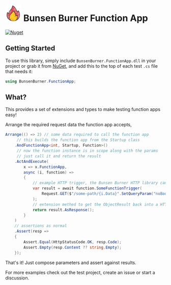 ﻿# <img height="50" src="https://raw.githubusercontent.com/bmazzarol/Bunsen-Burner/main/fire-icon.png" width="50"/> Bunsen Burner Function App

[![Nuget](https://img.shields.io/nuget/v/BunsenBurner.FunctionApp)](https://www.nuget.org/packages/BunsenBurner.FunctionApp/)

## Getting Started

To use this library, simply include `BunsenBurner.FunctionApp.dll` in your
project
or grab
it from [NuGet](https://www.nuget.org/packages/BunsenBurner.FunctionApp/), and
add this to the top of each test `.cs` file
that needs it:

```C#
using BunsenBurner.FunctionApp;
```

## What?

This provides a set of extensions and types to make testing function apps
easy!

Arrange the required request data the function app accepts,

``` c#
Arrange(() => 2) // some data required to call the function app
     // this builds the function app from the Startup class
    .AndFunctionApp<int, Startup, Function>()
     // now the function instance is in scope along with the params
     // just call it and return the result
    .ActAndExecute(
        x => x.FunctionApp,
        async (i, function) =>
        {
            // example HTTP trigger, the Bunsen Burner HTTP library can be used here
            var result = await function.SomeFunctionTrigger(
                Request.GET($"/some-path/{i.Data}".SetQueryParam("noBody")).AsHttpRequest()
            );
            // extension methed to get the ObjectResult back into a HTTP Response
            return result.AsResponse();
        }
    )
    // assertions as normal
    .Assert(resp =>
    {
        Assert.Equal(HttpStatusCode.OK, resp.Code);
        Assert.Empty(resp.Content ?? string.Empty);
    });
```

That's it! Just compose parameters and assert against results.

For more examples check out the test project, create an issue or start a
discussion.
